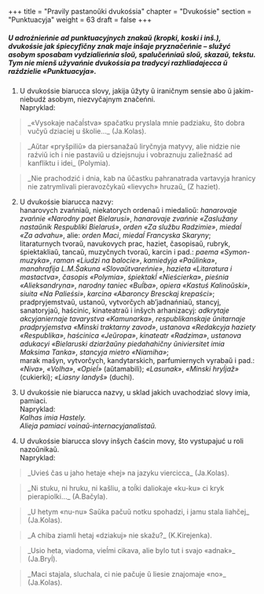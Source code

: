 +++
title = "Pravily pastanoŭki dvukośsia"
chapter = "Dvukośsie"
section = "Punktuacyja"
weight = 63
draft = false
+++


##### U adroźnieńnie ad punktuacyjnych znakaŭ (kropki, koski i inš.), dvukośsie jak śpiecyfičny znak maje inšaje pryznačeńnie – služyć asobym sposabam vydzialieńnia sloŭ, spalučeńniaŭ sloŭ, skazaŭ, tekstu. Tym nie mienš užyvańnie dvukośsia pa tradycyi razhliadajecca ŭ raździelie «Punktuacyja».

1. U dvukośsie biarucca slovy, jakija ŭžyty ŭ iraničnym sensie abo ŭ jakim-niebudź asobym, niezvyčajnym značeńni.
<br>Napryklad:
<blockquote>_«Vysokaje načaĺstva» spačatku pryslala mnie padziaku, što dobra vučyŭ dziaciej u školie..._ (Ja.Kolas).</blockquote>
<blockquote>_Aŭtar «pryšpiliŭ» da piersanažaŭ liryčnyja matyvy, alie nidzie nie raźviŭ ich i nie pastaviŭ u dziejsnuju i vobraznuju zaliežnaść ad kanfliktu i idei_ (Polymia).</blockquote>
<blockquote>_Nie prachodzić i dnia, kab na ŭčastku pahranatrada vartavyja hranicy nie zatrymlivali pieravozčykaŭ «lievych» hruzaŭ_ (Z haziet).</blockquote>

2. U dvukośsie biarucca nazvy:
<br>hanarovych zvańniaŭ, niekatorych ordenaŭ i miedalioŭ: _hanarovaje zvańnie «Narodny paet Bielarusi»_, _hanarovaje zvańnie «Zaslužany nastaŭnik Respubliki Bielaruś»_, _orden «Za službu Radzimie»_, _miedaĺ «Za advahu»_, alie: _orden Maci_, _miedaĺ Francyska Skaryny_;
<br>litaraturnych tvoraŭ, navukovych prac, haziet, časopisaŭ, rubryk, śpiektakliaŭ, tancaŭ, muzyčnych tvoraŭ, karcin i pad.: _paema «Symon-muzyka»_, _raman «Liudzi na balocie»_, _kamiedyja «Paŭlinka»_, _manahrafija L.M.Šakuna «Slovaŭtvareńnie»_, _hazieta «Litaratura i mastactva»_, _časopis «Polymia»_, _śpiektakĺ «Nieścierka»_, _pieśnia «Alieksandryna»_, _narodny taniec «Buĺba»_, _opiera «Kastuś Kalinoŭski»_, _siuita «Na Palieśsi»_, _karcina «Abaroncy Bresckaj krepaści»_;
<br>pradpryjemstvaŭ, ustanoŭ, vytvorčych ab’jadnańniaŭ, stancyj, sanatoryjaŭ, haścinic, kinateatraŭ i inšych arhanizacyj: _adkrytaje akcyjaniernaje tavarystva «Kamunarka»_, _respublikanskaje ŭnitarnaje pradpryjemstva «Minski traktarny zavod»_, _ustanova «Redakcyja haziety «Respublika»_, _haścinica «Jeŭropa»_, _kinateatr «Radzima»_, _ustanova adukacyi «Bielaruski dziaržaŭny piedahahičny ŭniviersitet imia Maksima Tanka»_, _stancyja mietro «Niamiha»_;
<br>marak mašyn, vytvorčych, kandytarskich, parfumiernych vyrabaŭ i pad.: _«Niva»_, _«Volha»_, _«Opieĺ»_ (aŭtamabili); _«Lasunak»_, _«Minski hryĺjaž»_ (cukierki); _«Liasny landyš»_ (duchi).

3. U dvukośsie nie biarucca nazvy, u sklad jakich uvachodziać slovy imia, pamiaci.
<br>Napryklad:
<br>_Kalhas imia Hastely._
<br>_Alieja pamiaci voinaŭ-internacyjanalistaŭ._

4. U dvukośsie biarucca slovy inšych čaścin movy, što vystupajuć u roli nazoŭnikaŭ.
<br>Napryklad:
<blockquote>_Uvieś čas u jaho hetaje «hej» na jazyku viercicca_ (Ja.Kolas).</blockquote>
<blockquote>_Ni stuku, ni hruku, ni kašliu, a toĺki daliokaje «ku-ku» ci kryk pierapiolki..._ (A.Bačyla).</blockquote>
<blockquote>_U hetym «nu-nu» Saŭka pačuŭ notku spohadzi, i jamu stala liahčej_ (Ja.Kolas).</blockquote>
<blockquote>_A chiba ziamli hetaj «dziakuj» nie skažu?_ (K.Kirejenka).</blockquote>
<blockquote>_Usio heta, viadoma, vieĺmi cikava, alie bylo tut i svajo «adnak»_ (Ja.Bryĺ).</blockquote>
<blockquote>_Maci stajala, sluchala, ci nie pačuje ŭ liesie znajomaje «no»_ (Ja.Kolas).</blockquote>